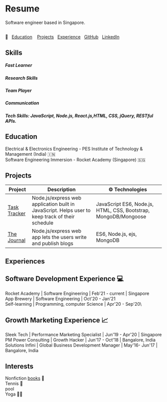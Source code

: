 # Resume
Software engineer based in Singapore.

## 
:mag_right: &nbsp; [Education](#education) &nbsp;&nbsp; [Projects](#projects) &nbsp;&nbsp;[Experience](#experiences) &nbsp;&nbsp;[GitHub](https://github.com/jokatty) &nbsp;&nbsp;[LinkedIn](https://www.linkedin.com/in/jo-jyoti/)

## Skills
##### Fast Learner
##### Research Skills
##### Team Player
##### Communication
##### Tech Skills: JavaScript, Node.js, React.js,HTML, CSS, jQuery, RESTful APIs.

## Education
Electrical & Electronics Engineering - PES Institute of Technology & Management (India) :india:\
Software Engineering Immersion - Rocket Academy (Singapore) :singapore:

## Projects
Project | Description | :gear: Technologies
------------ | ------------- | -------------
[Task Tracker](http://github.com) | Node.js/express web application built in JavaScript. Helps user to keep track of their schedule| JavaScript ES6, Node.js, HTML, CSS, Bootstrap, MongoDB/Mongoose 
[The Journal](http://github.com) | Node.js/express web app lets the users write and publish blogs | ES6, Node.js, ejs, MongoDB

## Experiences
## Software Development Experience :computer: 
Rocket Academy | Software Engineering | Feb'21 - current | Singapore\
App Brewery | Software Engineering | Oct'20 - Jan'21\
Self-learning | Programming, computer Science | Apr'20 - Sep'20\

## Growth Marketing Experience :chart_with_upwards_trend: 
Sleek Tech | Performance Marketing Specialist | Jun'19 - Apr'20 | Singapore\
PM Power Consulting | Growth Hacker | Jun'17 - Oct'18 | Bangalore, India\
Solutions Infini | Global Business Development Manager | May'16- Jun'17 | Bangalore, India


## Interests
Nonfiction [books](https://www.goodreads.com/user/show/112007201-jyoti) :open_book:\
Tennis :tennis:\
pool\
Yoga :lotus_position_woman:


